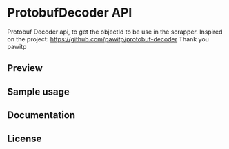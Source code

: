# ProtobufDecoder API
Protobuf Decoder api, to get the objectId to be use in the scrapper. 
Inspired on the project: https://github.com/pawitp/protobuf-decoder
Thank you pawitp

## Preview

## Sample usage

## Documentation

## License

